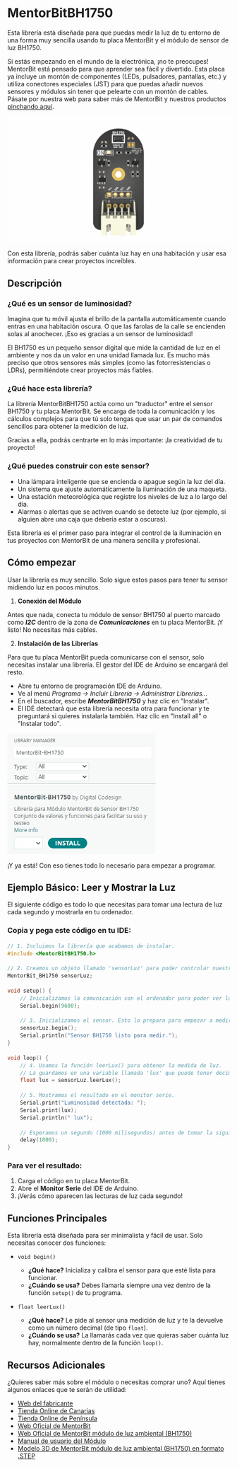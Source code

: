 # MentorBitBH1750

Esta librería está diseñada para que puedas medir la luz de tu entorno de una forma muy sencilla usando tu placa MentorBit y el módulo de sensor de luz BH1750.

Si estás empezando en el mundo de la electrónica, ¡no te preocupes! MentorBit está pensado para que aprender sea fácil y divertido. Esta placa ya incluye un montón de componentes (LEDs, pulsadores, pantallas, etc.) y utiliza conectores especiales (JST) para que puedas añadir nuevos sensores y módulos sin tener que pelearte con un montón de cables. Pásate por nuestra web para saber más de MentorBit y nuestros productos [pinchando aquí](https://digitalcodesign.com/).

![Render del Módulo MentorBit de Luxómetro.](https://github.com/DigitalCodesign/MentorBit-BH1750/blob/main/assets/AmbientLight_Module.png)

Con esta librería, podrás saber cuánta luz hay en una habitación y usar esa información para crear proyectos increíbles.

## Descripción
### ¿Qué es un sensor de luminosidad?

Imagina que tu móvil ajusta el brillo de la pantalla automáticamente cuando entras en una habitación oscura. O que las farolas de la calle se encienden solas al anochecer. ¡Eso es gracias a un sensor de luminosidad!

El BH1750 es un pequeño sensor digital que mide la cantidad de luz en el ambiente y nos da un valor en una unidad llamada lux. Es mucho más preciso que otros sensores más simples (como las fotorresistencias o LDRs), permitiéndote crear proyectos más fiables.

### ¿Qué hace esta librería?

La librería MentorBitBH1750 actúa como un "traductor" entre el sensor BH1750 y tu placa MentorBit. Se encarga de toda la comunicación y los cálculos complejos para que tú solo tengas que usar un par de comandos sencillos para obtener la medición de luz.

Gracias a ella, podrás centrarte en lo más importante: ¡la creatividad de tu proyecto!

### ¿Qué puedes construir con este sensor?

- Una lámpara inteligente que se encienda o apague según la luz del día.
- Un sistema que ajuste automáticamente la iluminación de una maqueta.
- Una estación meteorológica que registre los niveles de luz a lo largo del día.
- Alarmas o alertas que se activen cuando se detecte luz (por ejemplo, si alguien abre una caja que debería estar a oscuras).

Esta librería es el primer paso para integrar el control de la iluminación en tus proyectos con MentorBit de una manera sencilla y profesional.

## Cómo empezar

Usar la librería es muy sencillo. Solo sigue estos pasos para tener tu sensor midiendo luz en pocos minutos.

1. **Conexión del Módulo**

Antes que nada, conecta tu módulo de sensor BH1750 al puerto marcado como ***I2C*** dentro de la zona de ***Comunicaciones*** en tu placa MentorBit. ¡Y listo! No necesitas más cables.

2. **Instalación de las Librerías**

Para que tu placa MentorBit pueda comunicarse con el sensor, solo necesitas instalar una librería. El gestor del IDE de Arduino se encargará del resto.

- Abre tu entorno de programación IDE de Arduino.
- Ve al menú *Programa -> Incluir Librería -> Administrar Librerías...*
- En el buscador, escribe ***MentorBitBH1750*** y haz clic en "Instalar".
- El IDE detectará que esta librería necesita otra para funcionar y te preguntará si quieres instalarla también. Haz clic en "Install all" o "Instalar todo".

![Ejemplo de búsqueda en el gestor de librerías del IDE de Arduino.](https://github.com/DigitalCodesign/MentorBit-BH1750/blob/main/assets/library_instalation_example.png)

¡Y ya está! Con eso tienes todo lo necesario para empezar a programar.

## Ejemplo Básico: Leer y Mostrar la Luz

El siguiente código es todo lo que necesitas para tomar una lectura de luz cada segundo y mostrarla en tu ordenador.

### Copia y pega este código en tu IDE:

```c++
// 1. Incluimos la librería que acabamos de instalar.
#include <MentorBitBH1750.h>

// 2. Creamos un objeto llamado 'sensorLuz' para poder controlar nuestro sensor.
MentorBit_BH1750 sensorLuz;

void setup() {
    // Inicializamos la comunicación con el ordenador para poder ver los mensajes.
    Serial.begin(9600);

    // 3. Inicializamos el sensor. Esto lo prepara para empezar a medir.
    sensorLuz.begin();
    Serial.println("Sensor BH1750 listo para medir.");
}

void loop() {
    // 4. Usamos la función leerLux() para obtener la medida de luz.
    // La guardamos en una variable llamada 'lux' que puede tener decimales (float).
    float lux = sensorLuz.leerLux();

    // 5. Mostramos el resultado en el monitor serie.
    Serial.print("Luminosidad detectada: ");
    Serial.print(lux);
    Serial.println(" lux");

    // Esperamos un segundo (1000 milisegundos) antes de tomar la siguiente medida.
    delay(1000);
}
```

### Para ver el resultado:

1. Carga el código en tu placa MentorBit.
2. Abre el **Monitor Serie** del IDE de Arduino.
3. ¡Verás cómo aparecen las lecturas de luz cada segundo!

## Funciones Principales

Esta librería está diseñada para ser minimalista y fácil de usar. Solo necesitas conocer dos funciones:

- <code>void begin()</code>
   - **¿Qué hace?** Inicializa y calibra el sensor para que esté lista para funcionar.
   - **¿Cuándo se usa?** Debes llamarla siempre una vez dentro de la función <code>setup()</code> de tu programa.

- <code>float leerLux()</code>
   - **¿Qué hace?** Le pide al sensor una medición de luz y te la devuelve como un número decimal (de tipo <code>float</code>).
   - **¿Cuándo se usa?** La llamarás cada vez que quieras saber cuánta luz hay, normalmente dentro de la función <code>loop()</code>.

## Recursos Adicionales

¿Quieres saber más sobre el módulo o necesitas comprar uno? Aquí tienes algunos enlaces que te serán de utilidad:

- [Web del fabricante](https://external.ink?to=digitalcodesign.com/)
- [Tienda Online de Canarias](https://canarias.digitalcodesign.com/shop)
- [Tienda Online de Península](https://digitalcodesign.com/shop)
- [Web Oficial de MentorBit](https://digitalcodesign.com/mentorbit)
- [Web Oficial de MentorBit módulo de luz ambiental (BH1750)](https://canarias.digitalcodesign.com/shop/00040019-mentorbit-modulo-de-luz-ambiental-bh1750-8723)
- [Manual de usuario del Módulo](https://drive.google.com/file/d/1Fyj9xgbW73O7kZXQNKaLQ3aaK3cpGDZH/view?usp=drive_link)
- [Modelo 3D de MentorBit módulo de luz ambiental (BH1750) en formato .STEP](https://drive.google.com/file/d/1ls4nBeFIT4mTYakK8VwrOEo9ZjGpJ4pV/view?usp=drive_link)
